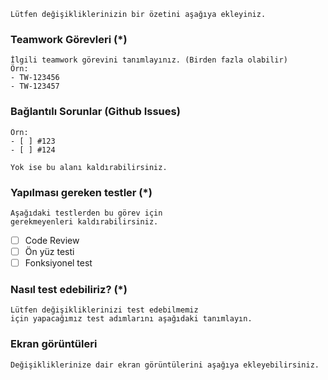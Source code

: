 ```
Lütfen değişikliklerinizin bir özetini aşağıya ekleyiniz.
```

### Teamwork Görevleri (*)

```
İlgili teamwork görevini tanımlayınız. (Birden fazla olabilir)
Örn: 
- TW-123456
- TW-123457
```

### Bağlantılı Sorunlar (Github Issues)

```
Örn: 
- [ ] #123
- [ ] #124

Yok ise bu alanı kaldırabilirsiniz.
```

### Yapılması gereken testler (*)

```
Aşağıdaki testlerden bu görev için
gerekmeyenleri kaldırabilirsiniz.
```

- [ ] Code Review
- [ ] Ön yüz testi
- [ ] Fonksiyonel test

### Nasıl test edebiliriz? (*)

```
Lütfen değişikliklerinizi test edebilmemiz 
için yapacağımız test adımlarını aşağıdaki tanımlayın.
```

### Ekran görüntüleri

```
Değişikliklerinize dair ekran görüntülerini aşağıya ekleyebilirsiniz.
```
